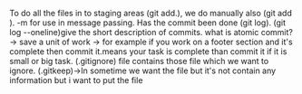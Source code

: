 <!-- In git there are various types to ready the files for staging area and one of the using manually file name.
for example :- git add <file1> <file2> but the changes of many files and we want to all the files are going to staging area that time use (git add. ) to all the files to add staging area. -->

To do all the files in to staging areas (git add.), we do manually also (git add <file1> <file2>).
-m for use in message passing.
Has the commit been done (git log).
(git log --oneline)give the short description of commits.
what is atomic commit? -> save a unit of work -> for example if you work on a footer section and it's complete then commit it.means your task is complete than commit it if it is small or big task. 
(.gitignore) file contains those file which we want to ignore.
(.gitkeep)->In sometime we want the file but it's not contain any information but i want to put the file 